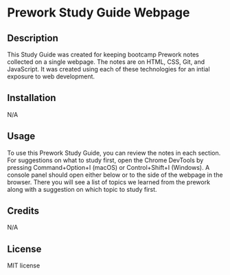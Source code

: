 # Prework Study Guide Webpage

## Description

This Study Guide was created for keeping bootcamp Prework notes collected on a single webpage. The notes are on HTML, CSS, Git, and JavaScript. It was created using each of these technologies for an intial exposure to web development.

## Installation

N/A

## Usage

To use this Prework Study Guide, you can review the notes in each section. For suggestions on what to study first, open the Chrome DevTools by pressing Command+Option+I (macOS) or Control+Shift+I (Windows). A console panel should open either below or to the side of the webpage in the browser. There you will see a list of topics we learned from the prework along with a suggestion on which topic to study first.

## Credits

N/A

## License

MIT license